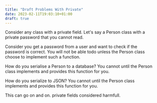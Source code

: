 ```yaml
---
title: "Draft Problems With Private"
date: 2023-02-11T19:03:10+01:00
draft: true
---
```


Consider any class with a private field. Let's say a Person class
with a private password that you cannot read.

Consider you get a password from a user and want to check if the password
is correct. You will not be able todo unless the Person class choose to
implement such a function.

How do you serialise a Person to a database? You cannot until the Person class
implements and provides this function for you.

How do you serialize to JSON? You cannot until the Person class implements
and provides this function for you.

This can go on and on. private fields considered harmfull.
